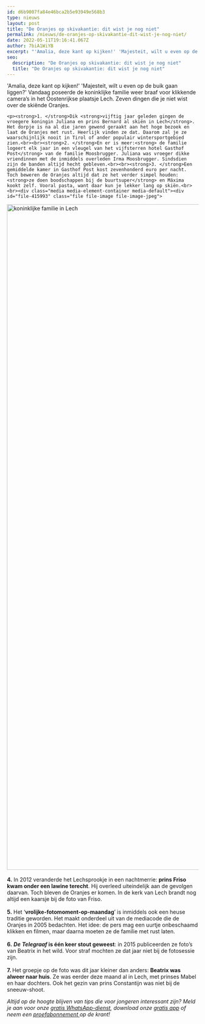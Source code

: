 ```yaml
---
id: d6b9007fa84e46bca2b5e93949e568b3
type: nieuws
layout: post
title: "De Oranjes op skivakantie: dit wist je nog niet"
permalink: /nieuws/de-oranjes-op-skivakantie-dit-wist-je-nog-niet/
date: 2022-05-11T19:16:41.067Z
author: 7biA1WiYB
excerpt: "'Amalia, deze kant op kijken!' 'Majesteit, wilt u even op de buik gaan liggen?' Vandaag poseerde de koninklijke familie weer braaf voor klikkende camera’s in het Oostenrijkse plaatsje Lech. Zeven dingen die je niet wist over de skiënde Oranjes.  "
seo:
  description: "De Oranjes op skivakantie: dit wist je nog niet"
  title: "De Oranjes op skivakantie: dit wist je nog niet"
---
```

'Amalia, deze kant op kijken!' 'Majesteit, wilt u even op de buik gaan liggen?' Vandaag poseerde de koninklijke familie weer braaf voor klikkende camera’s in het Oostenrijkse plaatsje Lech. Zeven dingen die je niet wist over de skiënde Oranjes.  

    <p><strong>1. </strong>Dik <strong>vijftig jaar geleden gingen de vroegere koningin Juliana en prins Bernard al skiën in Lech</strong>. Het dorpje is na al die jaren gewend geraakt aan het hoge bezoek en laat de Oranjes met rust. Heerlijk vinden ze dat. Daarom zal je ze waarschijnlijk nooit in Tirol of ander populair wintersportgebied zien.<br><br><strong>2. </strong>En er is meer:<strong> de familie logeert elk jaar in een vleugel van het vijfsterren hotel Gasthof Post</strong> van de familie Moosbrugger. Juliana was vroeger dikke vriendinnen met de inmiddels overleden Irma Moosbrugger. Sindsdien zijn de banden altijd hecht gebleven.<br><br><strong>3. </strong>Een gemiddelde kamer in Gasthof Post kost zevenhonderd euro per nacht. Toch beweren de Oranjes altijd dat ze het verder simpel houden: <strong>ze doen boodschappen bij de buurtsuper</strong> en Máxima kookt zelf. Vooral pasta, want daar kun je lekker lang op skiën.<br><br><div class="media media-element-container media-default"><div id="file-415993" class="file file-image file-image-jpeg">

        
  
  <div class="content">
    <img alt="koninklijke familie in Lech" title="Foto ANP" height="1748" width="2786" class="media-element file-default" data-delta="1" src="https://original.sevendays.nl/sites/default/files/ANP-49990038.jpg">  </div>

  
</div>
</div><br><strong>4.</strong> In 2012 veranderde het Lechsprookje in een nachtmerrie: <strong>prins Friso kwam onder een lawine terecht</strong>. Hij overleed uiteindelijk aan de gevolgen daarvan. Toch bleven de Oranjes er komen. In de kerk van Lech brandt nog altijd een kaarsje bij de foto van Friso.<br><br><strong>5.</strong> Het ‘<strong>vrolijke-fotomoment-op-maandag</strong>’ is inmiddels ook een heuse traditie geworden. Het maakt onderdeel uit van de mediacode die de Oranjes in 2005 bedachten. Het idee: de pers mag een uurtje onbeschaamd klikken en filmen, maar daarna moeten ze de familie met rust laten.<br><br><strong>6.</strong> <em><strong>De</strong> </em><strong><em>Telegraaf</em> is één keer stout geweest</strong>: in 2015 publiceerden ze foto’s van Beatrix in het wild. Voor straf mochten ze dat jaar niet bij de fotosessie zijn.<br><br><strong>7. </strong>Het groepje op de foto was dit jaar kleiner dan anders: <strong>Beatrix was alweer naar huis</strong>. Ze was eerder deze maand al in Lech, met prinses Mabel en haar dochters. Ook het gezin van prins Constantijn was niet bij de sneeuw-shoot.
<p><em>Altijd op de hoogte blijven van tips die voor jongeren interessant zijn? Meld je aan voor onze <a href="https://original.sevendays.nl/whatsapp">gratis WhatsApp-dienst</a>, download onze <a href="https://original.sevendays.nl/app">gratis app</a> of neem een <a href="https://abonneren.sevendays.nl/abonneren/abonnementen/ae/artikel">proefabonnement </a>op de krant!</em></p>  
